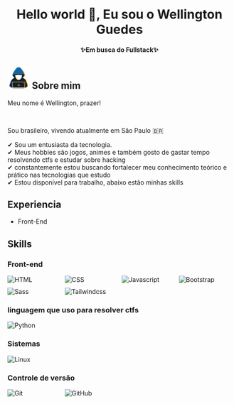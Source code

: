 <h1 align="center">Hello world 👋, Eu sou o Wellington Guedes</h1>
<h4 align="center"> ✨Em busca do Fullstack✨</h4>

## <picture><img src = "https://github.com/0xAbdulKhalid/0xAbdulKhalid/raw/main/assets/mdImages/about_me.gif" width = 50px></picture> **Sobre mim**
Meu nome é Wellington, prazer!

<br />

Sou brasileiro, vivendo atualmente em São Paulo 🇧🇷

✔ Sou um entusiasta da tecnologia. <br>
✔ Meus hobbies são jogos, animes e também gosto de gastar tempo resolvendo ctfs e estudar sobre hacking<br>
✔ constantemente estou buscando fortalecer meu conhecimento teórico e prático nas tecnologias que estudo<br>
✔ Estou disponível para trabalho, abaixo estão minhas skills <br>

## Experiencia
- Front-End
## Skills

### Front-end
<div style="display: grid; grid-template-columns: repeat(4, 1fr); gap: 10px;">
  <img src="https://img.shields.io/badge/HTML-E34F26?logo=html5&logoColor=white" alt="HTML"/>
  <img src="https://img.shields.io/badge/CSS3-1572B6?logo=css3&logoColor=white" alt="CSS"/>
  <img src="https://img.shields.io/badge/Javascript-F7DF1E?logo=javascript&logoColor=white" alt="Javascript"/>
  <img src="https://img.shields.io/badge/Bootstrap-7952B3?logo=bootstrap&logoColor=white" alt="Bootstrap"/>
  <img src="https://img.shields.io/badge/Sass-CC6699?logo=sass&logoColor=white" alt="Sass"/>
  <img src="https://img.shields.io/badge/TailwindCSS-06B6D4?logo=tailwindcss&logoColor=white" alt="Tailwindcss"/>
</div>

### linguagem que uso para resolver ctfs
<img src="https://img.shields.io/badge/Python-06B6D4?logo=python&logoColor=white" alt="Python"/>

### Sistemas
<div style="display: grid; grid-template-columns: repeat(4, 1fr); gap: 10px;">
  <img src="https://img.shields.io/badge/linux-F7DF1E?logo=linuxt&logoColor=white" alt="Linux"/>
  
</div>

### Controle de versão
<div style="display: grid; grid-template-columns: repeat(4, 1fr); gap: 10px;">
  <img src="https://img.shields.io/badge/Git-F05032?logo=git&logoColor=white" alt="Git"/>
  <img src="https://img.shields.io/badge/GitHub-181717?logo=github&logoColor=white" alt="GitHub"/>
</div>
